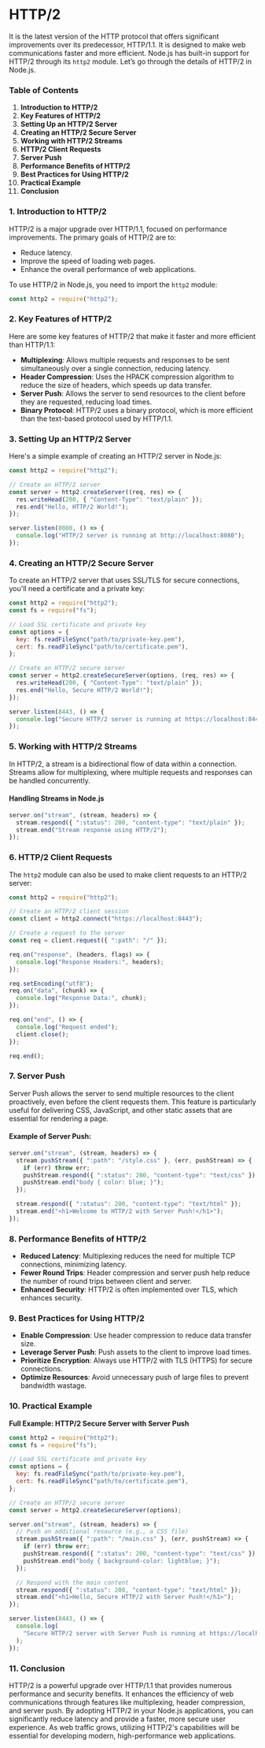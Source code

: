 # HTTP/2

It is the latest version of the HTTP protocol that offers significant improvements over its predecessor, HTTP/1.1. It is designed to make web communications faster and more efficient. Node.js has built-in support for HTTP/2 through its `http2` module. Let’s go through the details of HTTP/2 in Node.js.

### Table of Contents

1. **Introduction to HTTP/2**
2. **Key Features of HTTP/2**
3. **Setting Up an HTTP/2 Server**
4. **Creating an HTTP/2 Secure Server**
5. **Working with HTTP/2 Streams**
6. **HTTP/2 Client Requests**
7. **Server Push**
8. **Performance Benefits of HTTP/2**
9. **Best Practices for Using HTTP/2**
10. **Practical Example**
11. **Conclusion**

### 1. **Introduction to HTTP/2**

HTTP/2 is a major upgrade over HTTP/1.1, focused on performance improvements. The primary goals of HTTP/2 are to:

- Reduce latency.
- Improve the speed of loading web pages.
- Enhance the overall performance of web applications.

To use HTTP/2 in Node.js, you need to import the `http2` module:

```js
const http2 = require("http2");
```

### 2. **Key Features of HTTP/2**

Here are some key features of HTTP/2 that make it faster and more efficient than HTTP/1.1:

- **Multiplexing**: Allows multiple requests and responses to be sent simultaneously over a single connection, reducing latency.
- **Header Compression**: Uses the HPACK compression algorithm to reduce the size of headers, which speeds up data transfer.
- **Server Push**: Allows the server to send resources to the client before they are requested, reducing load times.
- **Binary Protocol**: HTTP/2 uses a binary protocol, which is more efficient than the text-based protocol used by HTTP/1.1.

### 3. **Setting Up an HTTP/2 Server**

Here's a simple example of creating an HTTP/2 server in Node.js:

```js
const http2 = require("http2");

// Create an HTTP/2 server
const server = http2.createServer((req, res) => {
  res.writeHead(200, { "Content-Type": "text/plain" });
  res.end("Hello, HTTP/2 World!");
});

server.listen(8080, () => {
  console.log("HTTP/2 server is running at http://localhost:8080");
});
```

### 4. **Creating an HTTP/2 Secure Server**

To create an HTTP/2 server that uses SSL/TLS for secure connections, you'll need a certificate and a private key:

```js
const http2 = require("http2");
const fs = require("fs");

// Load SSL certificate and private key
const options = {
  key: fs.readFileSync("path/to/private-key.pem"),
  cert: fs.readFileSync("path/to/certificate.pem"),
};

// Create an HTTP/2 secure server
const server = http2.createSecureServer(options, (req, res) => {
  res.writeHead(200, { "Content-Type": "text/plain" });
  res.end("Hello, Secure HTTP/2 World!");
});

server.listen(8443, () => {
  console.log("Secure HTTP/2 server is running at https://localhost:8443");
});
```

### 5. **Working with HTTP/2 Streams**

In HTTP/2, a stream is a bidirectional flow of data within a connection. Streams allow for multiplexing, where multiple requests and responses can be handled concurrently.

#### Handling Streams in Node.js

```js
server.on("stream", (stream, headers) => {
  stream.respond({ ":status": 200, "content-type": "text/plain" });
  stream.end("Stream response using HTTP/2");
});
```

### 6. **HTTP/2 Client Requests**

The `http2` module can also be used to make client requests to an HTTP/2 server:

```js
const http2 = require("http2");

// Create an HTTP/2 client session
const client = http2.connect("https://localhost:8443");

// Create a request to the server
const req = client.request({ ":path": "/" });

req.on("response", (headers, flags) => {
  console.log("Response Headers:", headers);
});

req.setEncoding("utf8");
req.on("data", (chunk) => {
  console.log("Response Data:", chunk);
});

req.on("end", () => {
  console.log("Request ended");
  client.close();
});

req.end();
```

### 7. **Server Push**

Server Push allows the server to send multiple resources to the client proactively, even before the client requests them. This feature is particularly useful for delivering CSS, JavaScript, and other static assets that are essential for rendering a page.

#### Example of Server Push:

```js
server.on("stream", (stream, headers) => {
  stream.pushStream({ ":path": "/style.css" }, (err, pushStream) => {
    if (err) throw err;
    pushStream.respond({ ":status": 200, "content-type": "text/css" });
    pushStream.end("body { color: blue; }");
  });

  stream.respond({ ":status": 200, "content-type": "text/html" });
  stream.end("<h1>Welcome to HTTP/2 with Server Push!</h1>");
});
```

### 8. **Performance Benefits of HTTP/2**

- **Reduced Latency**: Multiplexing reduces the need for multiple TCP connections, minimizing latency.
- **Fewer Round Trips**: Header compression and server push help reduce the number of round trips between client and server.
- **Enhanced Security**: HTTP/2 is often implemented over TLS, which enhances security.

### 9. **Best Practices for Using HTTP/2**

- **Enable Compression**: Use header compression to reduce data transfer size.
- **Leverage Server Push**: Push assets to the client to improve load times.
- **Prioritize Encryption**: Always use HTTP/2 with TLS (HTTPS) for secure connections.
- **Optimize Resources**: Avoid unnecessary push of large files to prevent bandwidth wastage.

### 10. **Practical Example**

**Full Example: HTTP/2 Secure Server with Server Push**

```js
const http2 = require("http2");
const fs = require("fs");

// Load SSL certificate and private key
const options = {
  key: fs.readFileSync("path/to/private-key.pem"),
  cert: fs.readFileSync("path/to/certificate.pem"),
};

// Create an HTTP/2 secure server
const server = http2.createSecureServer(options);

server.on("stream", (stream, headers) => {
  // Push an additional resource (e.g., a CSS file)
  stream.pushStream({ ":path": "/main.css" }, (err, pushStream) => {
    if (err) throw err;
    pushStream.respond({ ":status": 200, "content-type": "text/css" });
    pushStream.end("body { background-color: lightblue; }");
  });

  // Respond with the main content
  stream.respond({ ":status": 200, "content-type": "text/html" });
  stream.end("<h1>Hello, Secure HTTP/2 with Server Push!</h1>");
});

server.listen(8443, () => {
  console.log(
    "Secure HTTP/2 server with Server Push is running at https://localhost:8443"
  );
});
```

### 11. **Conclusion**

HTTP/2 is a powerful upgrade over HTTP/1.1 that provides numerous performance and security benefits. It enhances the efficiency of web communications through features like multiplexing, header compression, and server push. By adopting HTTP/2 in your Node.js applications, you can significantly reduce latency and provide a faster, more secure user experience. As web traffic grows, utilizing HTTP/2's capabilities will be essential for developing modern, high-performance web applications.

